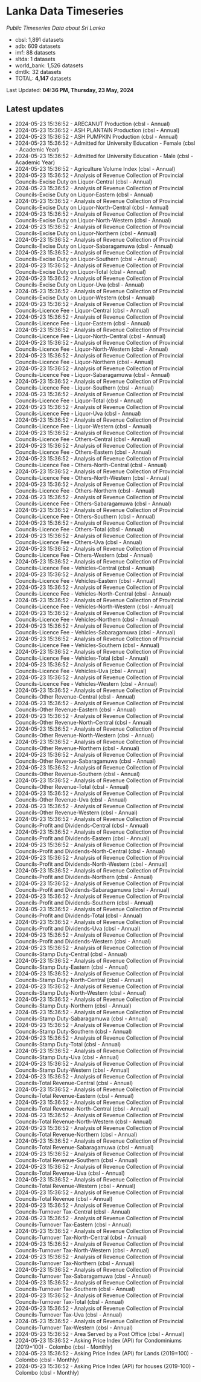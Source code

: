 # Lanka Data Timeseries
*Public Timeseries Data about Sri Lanka*

* cbsl: 1,891 datasets
* adb: 609 datasets
* imf: 88 datasets
* sltda: 1 datasets
* world_bank: 1,526 datasets
* dmtlk: 32 datasets
* TOTAL: **4,147** datasets

Last Updated: **04:36 PM, Thursday, 23 May, 2024**

## Latest updates

* 2024-05-23 15:36:52 - ARECANUT Production (cbsl - Annual)
* 2024-05-23 15:36:52 - ASH PLANTAIN Production (cbsl - Annual)
* 2024-05-23 15:36:52 - ASH PUMPKIN Production (cbsl - Annual)
* 2024-05-23 15:36:52 - Admitted for University Education - Female (cbsl - Academic Year)
* 2024-05-23 15:36:52 - Admitted for University Education - Male (cbsl - Academic Year)
* 2024-05-23 15:36:52 - Agriculture Volume Index (cbsl - Annual)
* 2024-05-23 15:36:52 - Analysis of Revenue Collection of Provincial Councils-Excise Duty on Liquor-Central (cbsl - Annual)
* 2024-05-23 15:36:52 - Analysis of Revenue Collection of Provincial Councils-Excise Duty on Liquor-Eastern (cbsl - Annual)
* 2024-05-23 15:36:52 - Analysis of Revenue Collection of Provincial Councils-Excise Duty on Liquor-North-Central (cbsl - Annual)
* 2024-05-23 15:36:52 - Analysis of Revenue Collection of Provincial Councils-Excise Duty on Liquor-North-Western (cbsl - Annual)
* 2024-05-23 15:36:52 - Analysis of Revenue Collection of Provincial Councils-Excise Duty on Liquor-Northern (cbsl - Annual)
* 2024-05-23 15:36:52 - Analysis of Revenue Collection of Provincial Councils-Excise Duty on Liquor-Sabaragamuwa (cbsl - Annual)
* 2024-05-23 15:36:52 - Analysis of Revenue Collection of Provincial Councils-Excise Duty on Liquor-Southern (cbsl - Annual)
* 2024-05-23 15:36:52 - Analysis of Revenue Collection of Provincial Councils-Excise Duty on Liquor-Total (cbsl - Annual)
* 2024-05-23 15:36:52 - Analysis of Revenue Collection of Provincial Councils-Excise Duty on Liquor-Uva (cbsl - Annual)
* 2024-05-23 15:36:52 - Analysis of Revenue Collection of Provincial Councils-Excise Duty on Liquor-Western (cbsl - Annual)
* 2024-05-23 15:36:52 - Analysis of Revenue Collection of Provincial Councils-Licence Fee - Liquor-Central (cbsl - Annual)
* 2024-05-23 15:36:52 - Analysis of Revenue Collection of Provincial Councils-Licence Fee - Liquor-Eastern (cbsl - Annual)
* 2024-05-23 15:36:52 - Analysis of Revenue Collection of Provincial Councils-Licence Fee - Liquor-North-Central (cbsl - Annual)
* 2024-05-23 15:36:52 - Analysis of Revenue Collection of Provincial Councils-Licence Fee - Liquor-North-Western (cbsl - Annual)
* 2024-05-23 15:36:52 - Analysis of Revenue Collection of Provincial Councils-Licence Fee - Liquor-Northern (cbsl - Annual)
* 2024-05-23 15:36:52 - Analysis of Revenue Collection of Provincial Councils-Licence Fee - Liquor-Sabaragamuwa (cbsl - Annual)
* 2024-05-23 15:36:52 - Analysis of Revenue Collection of Provincial Councils-Licence Fee - Liquor-Southern (cbsl - Annual)
* 2024-05-23 15:36:52 - Analysis of Revenue Collection of Provincial Councils-Licence Fee - Liquor-Total (cbsl - Annual)
* 2024-05-23 15:36:52 - Analysis of Revenue Collection of Provincial Councils-Licence Fee - Liquor-Uva (cbsl - Annual)
* 2024-05-23 15:36:52 - Analysis of Revenue Collection of Provincial Councils-Licence Fee - Liquor-Western (cbsl - Annual)
* 2024-05-23 15:36:52 - Analysis of Revenue Collection of Provincial Councils-Licence Fee - Others-Central (cbsl - Annual)
* 2024-05-23 15:36:52 - Analysis of Revenue Collection of Provincial Councils-Licence Fee - Others-Eastern (cbsl - Annual)
* 2024-05-23 15:36:52 - Analysis of Revenue Collection of Provincial Councils-Licence Fee - Others-North-Central (cbsl - Annual)
* 2024-05-23 15:36:52 - Analysis of Revenue Collection of Provincial Councils-Licence Fee - Others-North-Western (cbsl - Annual)
* 2024-05-23 15:36:52 - Analysis of Revenue Collection of Provincial Councils-Licence Fee - Others-Northern (cbsl - Annual)
* 2024-05-23 15:36:52 - Analysis of Revenue Collection of Provincial Councils-Licence Fee - Others-Sabaragamuwa (cbsl - Annual)
* 2024-05-23 15:36:52 - Analysis of Revenue Collection of Provincial Councils-Licence Fee - Others-Southern (cbsl - Annual)
* 2024-05-23 15:36:52 - Analysis of Revenue Collection of Provincial Councils-Licence Fee - Others-Total (cbsl - Annual)
* 2024-05-23 15:36:52 - Analysis of Revenue Collection of Provincial Councils-Licence Fee - Others-Uva (cbsl - Annual)
* 2024-05-23 15:36:52 - Analysis of Revenue Collection of Provincial Councils-Licence Fee - Others-Western (cbsl - Annual)
* 2024-05-23 15:36:52 - Analysis of Revenue Collection of Provincial Councils-Licence Fee - Vehicles-Central (cbsl - Annual)
* 2024-05-23 15:36:52 - Analysis of Revenue Collection of Provincial Councils-Licence Fee - Vehicles-Eastern (cbsl - Annual)
* 2024-05-23 15:36:52 - Analysis of Revenue Collection of Provincial Councils-Licence Fee - Vehicles-North-Central (cbsl - Annual)
* 2024-05-23 15:36:52 - Analysis of Revenue Collection of Provincial Councils-Licence Fee - Vehicles-North-Western (cbsl - Annual)
* 2024-05-23 15:36:52 - Analysis of Revenue Collection of Provincial Councils-Licence Fee - Vehicles-Northern (cbsl - Annual)
* 2024-05-23 15:36:52 - Analysis of Revenue Collection of Provincial Councils-Licence Fee - Vehicles-Sabaragamuwa (cbsl - Annual)
* 2024-05-23 15:36:52 - Analysis of Revenue Collection of Provincial Councils-Licence Fee - Vehicles-Southern (cbsl - Annual)
* 2024-05-23 15:36:52 - Analysis of Revenue Collection of Provincial Councils-Licence Fee - Vehicles-Total (cbsl - Annual)
* 2024-05-23 15:36:52 - Analysis of Revenue Collection of Provincial Councils-Licence Fee - Vehicles-Uva (cbsl - Annual)
* 2024-05-23 15:36:52 - Analysis of Revenue Collection of Provincial Councils-Licence Fee - Vehicles-Western (cbsl - Annual)
* 2024-05-23 15:36:52 - Analysis of Revenue Collection of Provincial Councils-Other Revenue-Central (cbsl - Annual)
* 2024-05-23 15:36:52 - Analysis of Revenue Collection of Provincial Councils-Other Revenue-Eastern (cbsl - Annual)
* 2024-05-23 15:36:52 - Analysis of Revenue Collection of Provincial Councils-Other Revenue-North-Central (cbsl - Annual)
* 2024-05-23 15:36:52 - Analysis of Revenue Collection of Provincial Councils-Other Revenue-North-Western (cbsl - Annual)
* 2024-05-23 15:36:52 - Analysis of Revenue Collection of Provincial Councils-Other Revenue-Northern (cbsl - Annual)
* 2024-05-23 15:36:52 - Analysis of Revenue Collection of Provincial Councils-Other Revenue-Sabaragamuwa (cbsl - Annual)
* 2024-05-23 15:36:52 - Analysis of Revenue Collection of Provincial Councils-Other Revenue-Southern (cbsl - Annual)
* 2024-05-23 15:36:52 - Analysis of Revenue Collection of Provincial Councils-Other Revenue-Total (cbsl - Annual)
* 2024-05-23 15:36:52 - Analysis of Revenue Collection of Provincial Councils-Other Revenue-Uva (cbsl - Annual)
* 2024-05-23 15:36:52 - Analysis of Revenue Collection of Provincial Councils-Other Revenue-Western (cbsl - Annual)
* 2024-05-23 15:36:52 - Analysis of Revenue Collection of Provincial Councils-Profit and Dividends-Central (cbsl - Annual)
* 2024-05-23 15:36:52 - Analysis of Revenue Collection of Provincial Councils-Profit and Dividends-Eastern (cbsl - Annual)
* 2024-05-23 15:36:52 - Analysis of Revenue Collection of Provincial Councils-Profit and Dividends-North-Central (cbsl - Annual)
* 2024-05-23 15:36:52 - Analysis of Revenue Collection of Provincial Councils-Profit and Dividends-North-Western (cbsl - Annual)
* 2024-05-23 15:36:52 - Analysis of Revenue Collection of Provincial Councils-Profit and Dividends-Northern (cbsl - Annual)
* 2024-05-23 15:36:52 - Analysis of Revenue Collection of Provincial Councils-Profit and Dividends-Sabaragamuwa (cbsl - Annual)
* 2024-05-23 15:36:52 - Analysis of Revenue Collection of Provincial Councils-Profit and Dividends-Southern (cbsl - Annual)
* 2024-05-23 15:36:52 - Analysis of Revenue Collection of Provincial Councils-Profit and Dividends-Total (cbsl - Annual)
* 2024-05-23 15:36:52 - Analysis of Revenue Collection of Provincial Councils-Profit and Dividends-Uva (cbsl - Annual)
* 2024-05-23 15:36:52 - Analysis of Revenue Collection of Provincial Councils-Profit and Dividends-Western (cbsl - Annual)
* 2024-05-23 15:36:52 - Analysis of Revenue Collection of Provincial Councils-Stamp Duty-Central (cbsl - Annual)
* 2024-05-23 15:36:52 - Analysis of Revenue Collection of Provincial Councils-Stamp Duty-Eastern (cbsl - Annual)
* 2024-05-23 15:36:52 - Analysis of Revenue Collection of Provincial Councils-Stamp Duty-North-Central (cbsl - Annual)
* 2024-05-23 15:36:52 - Analysis of Revenue Collection of Provincial Councils-Stamp Duty-North-Western (cbsl - Annual)
* 2024-05-23 15:36:52 - Analysis of Revenue Collection of Provincial Councils-Stamp Duty-Northern (cbsl - Annual)
* 2024-05-23 15:36:52 - Analysis of Revenue Collection of Provincial Councils-Stamp Duty-Sabaragamuwa (cbsl - Annual)
* 2024-05-23 15:36:52 - Analysis of Revenue Collection of Provincial Councils-Stamp Duty-Southern (cbsl - Annual)
* 2024-05-23 15:36:52 - Analysis of Revenue Collection of Provincial Councils-Stamp Duty-Total (cbsl - Annual)
* 2024-05-23 15:36:52 - Analysis of Revenue Collection of Provincial Councils-Stamp Duty-Uva (cbsl - Annual)
* 2024-05-23 15:36:52 - Analysis of Revenue Collection of Provincial Councils-Stamp Duty-Western (cbsl - Annual)
* 2024-05-23 15:36:52 - Analysis of Revenue Collection of Provincial Councils-Total Revenue-Central (cbsl - Annual)
* 2024-05-23 15:36:52 - Analysis of Revenue Collection of Provincial Councils-Total Revenue-Eastern (cbsl - Annual)
* 2024-05-23 15:36:52 - Analysis of Revenue Collection of Provincial Councils-Total Revenue-North-Central (cbsl - Annual)
* 2024-05-23 15:36:52 - Analysis of Revenue Collection of Provincial Councils-Total Revenue-North-Western (cbsl - Annual)
* 2024-05-23 15:36:52 - Analysis of Revenue Collection of Provincial Councils-Total Revenue-Northern (cbsl - Annual)
* 2024-05-23 15:36:52 - Analysis of Revenue Collection of Provincial Councils-Total Revenue-Sabaragamuwa (cbsl - Annual)
* 2024-05-23 15:36:52 - Analysis of Revenue Collection of Provincial Councils-Total Revenue-Southern (cbsl - Annual)
* 2024-05-23 15:36:52 - Analysis of Revenue Collection of Provincial Councils-Total Revenue-Uva (cbsl - Annual)
* 2024-05-23 15:36:52 - Analysis of Revenue Collection of Provincial Councils-Total Revenue-Western (cbsl - Annual)
* 2024-05-23 15:36:52 - Analysis of Revenue Collection of Provincial Councils-Total Revenue (cbsl - Annual)
* 2024-05-23 15:36:52 - Analysis of Revenue Collection of Provincial Councils-Turnover Tax-Central (cbsl - Annual)
* 2024-05-23 15:36:52 - Analysis of Revenue Collection of Provincial Councils-Turnover Tax-Eastern (cbsl - Annual)
* 2024-05-23 15:36:52 - Analysis of Revenue Collection of Provincial Councils-Turnover Tax-North-Central (cbsl - Annual)
* 2024-05-23 15:36:52 - Analysis of Revenue Collection of Provincial Councils-Turnover Tax-North-Western (cbsl - Annual)
* 2024-05-23 15:36:52 - Analysis of Revenue Collection of Provincial Councils-Turnover Tax-Northern (cbsl - Annual)
* 2024-05-23 15:36:52 - Analysis of Revenue Collection of Provincial Councils-Turnover Tax-Sabaragamuwa (cbsl - Annual)
* 2024-05-23 15:36:52 - Analysis of Revenue Collection of Provincial Councils-Turnover Tax-Southern (cbsl - Annual)
* 2024-05-23 15:36:52 - Analysis of Revenue Collection of Provincial Councils-Turnover Tax-Total (cbsl - Annual)
* 2024-05-23 15:36:52 - Analysis of Revenue Collection of Provincial Councils-Turnover Tax-Uva (cbsl - Annual)
* 2024-05-23 15:36:52 - Analysis of Revenue Collection of Provincial Councils-Turnover Tax-Western (cbsl - Annual)
* 2024-05-23 15:36:52 - Area Served by a Post Office (cbsl - Annual)
* 2024-05-23 15:36:52 - Asking Price Index (API) for Condominiums (2019=100) - Colombo (cbsl - Monthly)
* 2024-05-23 15:36:52 - Asking Price Index (API) for Lands (2019=100) - Colombo (cbsl - Monthly)
* 2024-05-23 15:36:52 - Asking Price Index (API) for houses (2019-100) - Colombo (cbsl - Monthly)